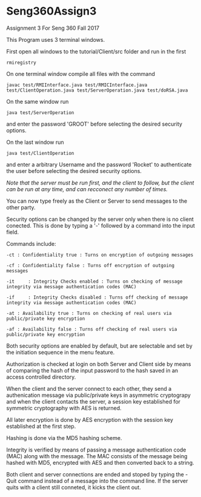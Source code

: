 # Seng360Assign3
Assignment 3 For Seng 360 Fall 2017

This Program uses 3 terminal windows.

First open all windows to the tutorial/Client/src folder and run in the first

	rmiregistry

On one terminal window compile all files with the command 

	javac test/RMIInterface.java test/RMICInterface.java test/ClientOperation.java test/ServerOperation.java test/doRSA.java

On the same window run 

	java test/ServerOperation
and enter the password 'GROOT' before selecting the desired security options.

On the last window run 

	java test/ClientOperation 

and enter a arbitrary Username and the password 'Rocket' to authenticate the user before selecting the desired security options.

*Note that the server must be run first, and the client to follow, but the client can be run at any time, and can recconect any number of times.*


You can now type freely as the Client or Server to send messages to the other party.

Security options can be changed by the server only when there is no client conected.
This is done by typing a '-' followed by a command into the input field.

Commands include:

	-ct	: Confidentiality true : Turns on encryption of outgoing messages

	-cf	: Confidentiality false : Turns off encryption of outgoing messages

	-it 	: Integrity Checks enabled : Turns on checking of message integrity via message authentication codes (MAC)

	-if 	: Integrity Checks disabled : Turns off checking of message integrity via message authentication codes (MAC)

	-at	: Availability true : Turns on checking of real users via public/private key encryption

	-af	: Availability false : Turns off checking of real users via public/private key encryption

Both security options are enabled by default, but are selectable and set by the initiation sequence in the menu feature.

Authorization is checked at login on both Server and Client side by means of comparing the hash of the input password to the hash saved in an access controlled directory.

When the client and the server connect to each other, they send a authenication message via public/private keys in asymmetric cryptograpy and when the client contacts the server, a session key established for symmetric cryptography with AES is returned.

All later encryption is done by AES encryption with the session key established at the first step.

Hashing is done via the MD5 hashing scheme.

Integrity is verified by means of passing a message authentication code (MAC)  along with the message. The MAC consists of the message being hashed with MD5, encrypted with AES and then converted back to a string. 

Both client and server connections are ended and stoped by typing the -Quit command instead of a message into the command line. If the server quits with a client still conneted, it kicks the client out.
